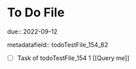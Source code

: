 # To Do File

due:: 2022-09-12

metadatafield:: todoTestFile_154_82

- [ ] Task of todoTestFile_154 1 [[Query me]]
